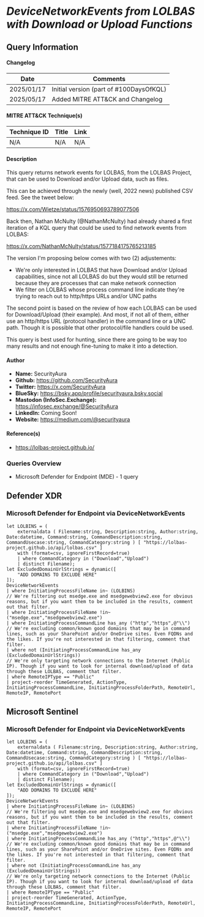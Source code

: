 # *DeviceNetworkEvents from LOLBAS with Download or Upload Functions*

## Query Information

#### Changelog

| Date | Comments |
|---|---|
| 2025/01/17 | Initial version (part of #100DaysOfKQL) |
| 2025/05/17 | Added MITRE ATT&CK and Changelog |

#### MITRE ATT&CK Technique(s)

| Technique ID | Title    | Link    |
| ---  | --- | --- |
| N/A | N/A | N/A |

#### Description

This query returns network events for LOLBAS, from the LOLBAS Project, that can be used to Download and/or Upload data, such as files.

This can be achieved through the newly (well, 2022 news) published CSV feed. See the tweet below:

https://x.com/Wietze/status/1576950693789077506

Back then, Nathan McNulty (@NathanMcNulty) had already shared a first iteration of a KQL query that could be used to find network events from LOLBAS:

https://x.com/NathanMcNulty/status/1577184175765213185

The version I'm proposing below comes with two (2) adjustements:

- We're only interested in LOLBAS that have Download and/or Upload capabilities, since not all LOLBAS do but they would still be returned because they are processes that can make network connection
- We filter on LOLBAS whose process command line indicate they're trying to reach out to http/https URLs and/or UNC paths

The second point is based on the review of how each LOLBAS can be used for Download/Upload (their example). And most, if not all of them, either use an http/https URL (protocol handler) in the command line or a UNC path. Though it is possible that other protocol/file handlers could be used.

This query is best used for hunting, since there are going to be way too many results and not enough fine-tuning to make it into a detection.

#### Author <Optional>
- **Name:** SecurityAura
- **Github:** https://github.com/SecurityAura
- **Twitter:** https://x.com/SecurityAura
- **BlueSky:** https://bsky.app/profile/securityaura.bsky.social
- **Mastodon (InfoSec.Exchange):** https://infosec.exchange/@SecurityAura
- **LinkedIn:** Coming Soon!
- **Website:** https://medium.com/@securityaura

#### Reference(s)

- https://lolbas-project.github.io/

### Queries Overview ###

- Microsoft Defender for Endpoint (MDE) - 1 query

## Defender XDR ##
### Microsoft Defender for Endpoint via DeviceNetworkEvents ###
```KQL
let LOLBINS = (
    externaldata ( Filename:string, Description:string, Author:string, Date:datetime, Command:string, CommandDescription:string, CommandUsecase:string, CommandCategory:string ) [ "https://lolbas-project.github.io/api/lolbas.csv" ]
    with (format=csv, ignoreFirstRecord=true)
    | where CommandCategory in ("Download","Upload")
    | distinct Filename);
let ExcludedDomainUrlStrings = dynamic([
    "ADD DOMAINS TO EXCLUDE HERE"
]);
DeviceNetworkEvents
| where InitiatingProcessFileName in~ (LOLBINS)
// We're filtering out msedge.exe and msedgewebview2.exe for obvious reasons, but if you want them to be included in the results, comment out that filter.
| where InitiatingProcessFileName !in~ ("msedge.exe","msedgewebview2.exe")
| where InitiatingProcessCommandLine has_any ("http","https",@"\\")
// We're excluding common/known good domains that may be in command lines, such as your SharePoint and/or OneDrive sites. Even FQDNs and the likes. If you're not interested in that filtering, comment that filter.
| where not (InitiatingProcessCommandLine has_any (ExcludedDomainUrlStrings))
// We're only targeting network connections to the Internet (Public IP). Though if you want to look for internal download/upload of data through these LOLBAS, comment that filter.
| where RemoteIPType == "Public"
| project-reorder TimeGenerated, ActionType, InitiatingProcessCommandLine, InitiatingProcessFolderPath, RemoteUrl, RemoteIP, RemotePort
```
## Microsoft Sentinel ##
### Microsoft Defender for Endpoint via DeviceNetworkEvents ###
```KQL
let LOLBINS = (
    externaldata ( Filename:string, Description:string, Author:string, Date:datetime, Command:string, CommandDescription:string, CommandUsecase:string, CommandCategory:string ) [ "https://lolbas-project.github.io/api/lolbas.csv" ]
    with (format=csv, ignoreFirstRecord=true)
    | where CommandCategory in ("Download","Upload")
    | distinct Filename);
let ExcludedDomainUrlStrings = dynamic([
    "ADD DOMAINS TO EXCLUDE HERE"
]);
DeviceNetworkEvents
| where InitiatingProcessFileName in~ (LOLBINS)
// We're filtering out msedge.exe and msedgewebview2.exe for obvious reasons, but if you want them to be included in the results, comment out that filter.
| where InitiatingProcessFileName !in~ ("msedge.exe","msedgewebview2.exe")
| where InitiatingProcessCommandLine has_any ("http","https",@"\\")
// We're excluding common/known good domains that may be in command lines, such as your SharePoint and/or OneDrive sites. Even FQDNs and the likes. If you're not interested in that filtering, comment that filter.
| where not (InitiatingProcessCommandLine has_any (ExcludedDomainUrlStrings))
// We're only targeting network connections to the Internet (Public IP). Though if you want to look for internal download/upload of data through these LOLBAS, comment that filter.
| where RemoteIPType == "Public"
| project-reorder TimeGenerated, ActionType, InitiatingProcessCommandLine, InitiatingProcessFolderPath, RemoteUrl, RemoteIP, RemotePort
```
